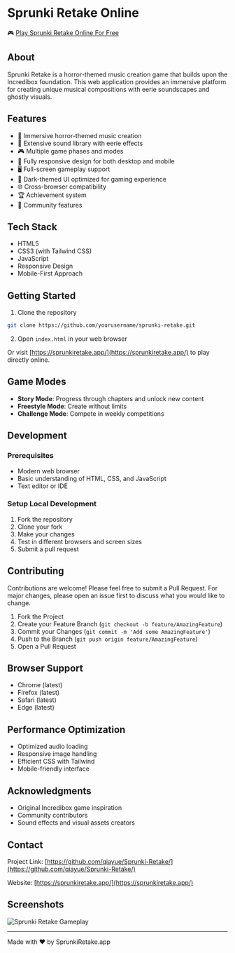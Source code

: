 # Sprunki Retake Online

🎮 [Play Sprunki Retake Online For Free](https://sprunkiretake.app/)

## About

Sprunki Retake is a horror-themed music creation game that builds upon the Incredibox foundation. This web application provides an immersive platform for creating unique musical compositions with eerie soundscapes and ghostly visuals.

## Features

- 🎵 Immersive horror-themed music creation
- 🎹 Extensive sound library with eerie effects
- 🎮 Multiple game phases and modes
- 📱 Fully responsive design for both desktop and mobile
- 🖥️ Full-screen gameplay support
- 🎨 Dark-themed UI optimized for gaming experience
- 🌐 Cross-browser compatibility
- 🏆 Achievement system
- 👥 Community features

## Tech Stack

- HTML5
- CSS3 (with Tailwind CSS)
- JavaScript
- Responsive Design
- Mobile-First Approach

## Getting Started

1. Clone the repository
```bash
git clone https://github.com/yourusername/sprunki-retake.git
```

2. Open `index.html` in your web browser

Or visit [https://sprunkiretake.app/](https://sprunkiretake.app/) to play directly online.

## Game Modes

- **Story Mode**: Progress through chapters and unlock new content
- **Freestyle Mode**: Create without limits
- **Challenge Mode**: Compete in weekly competitions

## Development

### Prerequisites

- Modern web browser
- Basic understanding of HTML, CSS, and JavaScript
- Text editor or IDE

### Setup Local Development

1. Fork the repository
2. Clone your fork
3. Make your changes
4. Test in different browsers and screen sizes
5. Submit a pull request

## Contributing

Contributions are welcome! Please feel free to submit a Pull Request. For major changes, please open an issue first to discuss what you would like to change.

1. Fork the Project
2. Create your Feature Branch (`git checkout -b feature/AmazingFeature`)
3. Commit your Changes (`git commit -m 'Add some AmazingFeature'`)
4. Push to the Branch (`git push origin feature/AmazingFeature`)
5. Open a Pull Request

## Browser Support

- Chrome (latest)
- Firefox (latest)
- Safari (latest)
- Edge (latest)

## Performance Optimization

- Optimized audio loading
- Responsive image handling
- Efficient CSS with Tailwind
- Mobile-friendly interface

## Acknowledgments

- Original Incredibox game inspiration
- Community contributors
- Sound effects and visual assets creators

## Contact

Project Link: [https://github.com/qiayue/Sprunki-Retake/](https://github.com/qiayue/Sprunki-Retake/)

Website: [https://sprunkiretake.app/](https://sprunkiretake.app/)

## Screenshots

![Sprunki Retake Gameplay](https://github.com/qiayue/Sprunki-Retake/blob/main/SprunkiRetake.app.png?raw=true)


---

Made with ❤️ by SprunkiRetake.app